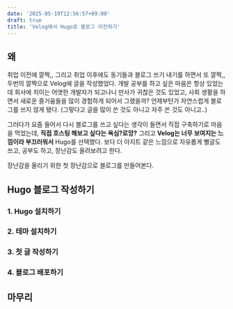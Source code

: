 ```yaml
---
date: '2025-05-19T12:56:57+09:00'
draft: true
title: 'Velog에서 Hugo로 블로그 이전하기'
---
```


## 왜

취업 이전에 깔짝,, 그리고 취업 이후에도 동기들과 블로그 쓰기 내기를 하면서 또 깔짝,, 두번의 깔짝으로 Velog에 글을 작성했었다.
개발 공부를 하고 싶은 마음은 항상 있었는데 회사에 치이는 어엿한 개발자가 되고나니 만사가 귀찮은 것도 있었고,
사회 생활을 하면서 새로운 즐거움들을 많이 경험하게 되어서 그랬을까?
언제부턴가 자연스럽게 블로그를 쓰지 않게 됐다. (그렇다고 글을 많이 쓴 것도 아니고 자주  쓴 것도 아니고..)

그러다가 요즘 들어서 다시 블로그를 쓰고 싶다는 생각이 들면서 직접 구축하기로 마음을 먹었는데,
**직접 호스팅 해보고 싶다는 욕심?로망?** 그리고 **Velog는 너무 보여지는 느낌이라 부끄러워서** Hugo를 선택했다.
보다 더 아지트 같은 느낌으로 자유롭게 뻘글도 쓰고, 공부도 하고, 장난감도 올려보려고 한다.

장난감을 올리기 위한 첫 장난감으로 블로그를 만들어본다.

## Hugo 블로그 작성하기

### 1. Hugo 설치하기

### 2. 테마 설치하기

### 3. 첫 글 작성하기

### 4. 블로그 배포하기

## 마무리
